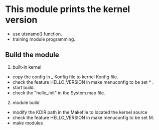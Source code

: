 # This module prints the kernel version
* use utsname() function.
* training module programming.

## Build the module
1. built-in kernel
  * copy the config in _ Konfig file to kernel Konfig file.
  * check the feature HELLO_VERSION in make menuconfig to be set * .
  * start build.
  * check the "hello_init" in the System.map file.

2. module build
  * modify the KDIR path in the Makefile to located the kernel source
  * check the feature HELLO_VERSION in make menuconfig to be set M.
  * make modules
